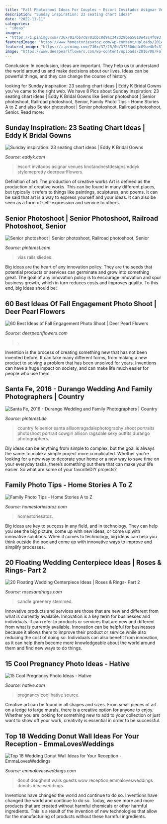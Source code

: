 ```yaml
---
title: "Fall Photoshoot Ideas For Couples ~ Escort Invitados Asignar Venues Knotandnestdesigns Eddyk Stylemepretty Deerpearlflowers"
description: "Sunday inspiration: 23 seating chart ideas"
date: "2022-11-11"
categories:
- "ideas"
images:
- "https://i.pinimg.com/736x/01/bb/c8/01bbc8d9ac342d29bea5010e42c4f093.jpg"
featuredImage: "https://www.homestoriesatoz.com/wp-content/uploads/2014/10/how-to-diy-family-pictures-15.jpg"
featured_image: "https://i.pinimg.com/736x/37/25/0d/37250dddc09be4b9c3189615a803a6ff--country-graduation-pictures-senior-pictures-country.jpg"
image: "https://www.deerpearlflowers.com/wp-content/uploads/2016/08/Fall-Engagement-Photo-Shoot-and-Poses-Ideas-10.jpg"
---
```



Conclusion:
In conclusion, ideas are important. They help us to understand the world around us and make decisions about our lives. Ideas can be powerful things, and they can change the course of history.

	

		
looking for Sunday inspiration: 23 seating chart ideas | Eddy K Bridal Gowns you've came to the right web. We have 8 Pics about Sunday inspiration: 23 seating chart ideas | Eddy K Bridal Gowns like Senior photoshoot | Senior photoshoot, Railroad photoshoot, Senior, Family Photo Tips - Home Stories A to Z and also Senior photoshoot | Senior photoshoot, Railroad photoshoot, Senior. Read more:
		
    
## Sunday Inspiration: 23 Seating Chart Ideas | Eddy K Bridal Gowns

<img loading=lazy src="https://eddyk.com/wp-content/uploads/2016/10/sunday-inspiration-seating-chart-4.jpg" onerror="this.onerror=null;this.src='https://tse4.mm.bing.net/th?id=OIP.cK5hooFnwNmhRXPqfO-9eAHaLH&amp;pid=15.1';" alt="Sunday inspiration: 23 seating chart ideas | Eddy K Bridal Gowns">

_Source: eddyk.com_

>escort invitados asignar venues knotandnestdesigns eddyk stylemepretty deerpearlflowers. 

	

Definition of art: The production of creative works
Art is defined as the production of creative works. This can be found in many different places, but typically it refers to things like paintings, sculptures, and poems. It can be said that art is a way to express yourself and your ideas. It can also be seen as a form of self-expression and service to others.

    
## Senior Photoshoot | Senior Photoshoot, Railroad Photoshoot, Senior

<img loading=lazy src="https://i.pinimg.com/736x/01/bb/c8/01bbc8d9ac342d29bea5010e42c4f093.jpg" onerror="this.onerror=null;this.src='https://tse1.mm.bing.net/th?id=OIP.OEeydXuLCo9uNrcOHTNCwgHaNk&amp;pid=15.1';" alt="Senior photoshoot | Senior photoshoot, Railroad photoshoot, Senior">

_Source: pinterest.com_

>vias rails sliedes. 

	

Big ideas are the heart of any innovation policy. They are the seeds that potential products or services can germinate and grow into something great. The goal of any innovation policy is to encourage innovation and spur business growth, which in turn reduces costs and improves quality. To this end, big ideas should be: 

    
## 60 Best Ideas Of Fall Engagement Photo Shoot | Deer Pearl Flowers

<img loading=lazy src="https://www.deerpearlflowers.com/wp-content/uploads/2016/08/Fall-Engagement-Photo-Shoot-and-Poses-Ideas-10.jpg" onerror="this.onerror=null;this.src='https://tse2.mm.bing.net/th?id=OIP.Dt7kAXgmwjlWmFE3yoBvfgHaLH&amp;pid=15.1';" alt="60 Best Ideas of Fall Engagement Photo Shoot | Deer Pearl Flowers">

_Source: deerpearlflowers.com_

>. 

	

Invention is the process of creating something new that has not been invented before. It can take many different forms, from making a new product to solving a problem that has been unsolved for years. Inventions can have a huge impact on society, and can make life much easier for people who use them.

    
## Santa Fe, 2016 - Durango Wedding And Family Photographers | Country

<img loading=lazy src="https://i.pinimg.com/736x/37/25/0d/37250dddc09be4b9c3189615a803a6ff--country-graduation-pictures-senior-pictures-country.jpg" onerror="this.onerror=null;this.src='https://tse1.mm.bing.net/th?id=OIP.M1U5L1IrfyGtDDaUI3reDwHaLF&amp;pid=15.1';" alt="Santa Fe, 2016 - Durango Wedding and Family Photographers | Country">

_Source: pinterest.de_

>country fe senior santa allisonragsdalephotography shoot portraits photoshoot portrait cowgirl allison ragsdale sexy outfits durango photographers. 

	

Diy ideas can be anything from simple to complex, but the goal is always the same: to make a simple project more complicated. Whether you’re looking for a new way to decorate your home or a new way to save time on your everyday tasks, there’s something out there that can make your life easier. So what are some of your favoriteDIY projects?

    
## Family Photo Tips - Home Stories A To Z

<img loading=lazy src="https://www.homestoriesatoz.com/wp-content/uploads/2014/10/how-to-diy-family-pictures-15.jpg" onerror="this.onerror=null;this.src='https://tse1.mm.bing.net/th?id=OIP.f15653Gel-FMBHp3WeXzSAHaLL&amp;pid=15.1';" alt="Family Photo Tips - Home Stories A to Z">

_Source: homestoriesatoz.com_

>homestoriesatoz. 

	

Big ideas are key to success in any field, and in technology. They can help you see the big picture, come up with new ideas, or come up with innovative solutions. When it comes to technology, big ideas can help you think outside the box and come up with innovative ways to improve and simplify processes.

    
## 20 Floating Wedding Centerpiece Ideas | Roses &amp; Rings- Part 2

<img loading=lazy src="http://www.rosesandrings.com/wp-content/uploads/2019/08/Greenery-Floating-Candle-Centerpieces.jpg" onerror="this.onerror=null;this.src='https://tse4.mm.bing.net/th?id=OIP.3fSx90YOFAQCALhVENxxVgHaLH&amp;pid=15.1';" alt="20 Floating Wedding Centerpiece Ideas | Roses &amp; Rings- Part 2">

_Source: rosesandrings.com_

>candle greenery stemmed. 

	

Innovative products and services are those that are new and different from what is currently available.
Innovation is a key term for businesses and individuals. It can refer to products or services that are new and different from what is currently available. Innovation can be helpful for businesses because it allows them to improve their product or service while also reducing the cost of doing so. Individuals can also benefit from innovation, as it can help them become more knowledgeable about the world around them and find new ways to do things.

    
## 15 Cool Pregnancy Photo Ideas - Hative

<img loading=lazy src="https://hative.com/wp-content/uploads/2014/11/pregnancy-photo-ideas/5-cool-pregnancy-photo-ideas.jpg" onerror="this.onerror=null;this.src='https://tse1.mm.bing.net/th?id=OIP.afOQ9INkTX-N4ExvpyYeAwHaLH&amp;pid=15.1';" alt="15 Cool Pregnancy Photo Ideas - Hative">

_Source: hative.com_

>pregnancy cool hative source. 

	

Creative art can be found in all shapes and sizes. From small pieces of art on a ledge to large murals, there is a creative option for anyone to enjoy. Whether you are looking for something new to add to your collection or just want to show off your work, creativity is essential in order to be successful.

    
## Top 18 Wedding Donut Wall Ideas For Your Reception - EmmaLovesWeddings

<img loading=lazy src="http://emmalovesweddings.com/wp-content/uploads/2018/06/simple-diy-donut-wall-with-string-lights-wedding-ideas.jpg" onerror="this.onerror=null;this.src='https://tse4.mm.bing.net/th?id=OIP.4VBBEcA5DHNwDiLl9xZQyQHaLG&amp;pid=15.1';" alt="Top 18 Wedding Donut Wall Ideas for Your Reception - EmmaLovesWeddings">

_Source: emmalovesweddings.com_

>donut doughnut walls guests wow reception emmalovesweddings donuts idea weddings. 

	

Inventions have changed the world and continue to do so.
Inventions have changed the world and continue to do so. Today, we see more and more products that are created without harmful chemicals or other harmful ingredients. This is a result of the invention of new technologies that allow for the manufacturing of products without these harmful ingredients.

